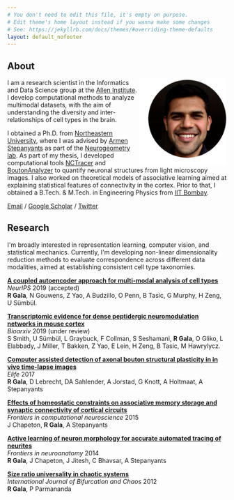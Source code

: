 ```yaml
---
# You don't need to edit this file, it's empty on purpose.
# Edit theme's home layout instead if you wanna make some changes
# See: https://jekyllrb.com/docs/themes/#overriding-theme-defaults
layout: default_nofooter
---
```


## About
<img align='right' height='200' width='200' src="./assets/Rohan.png"/>

I am a research scientist in the Informatics and Data Science group at the [Allen Institute](https://www.alleninstitute.org/). I develop computational methods to analyze multimodal datasets, with the aim of understanding the diversity and inter-relationships of cell types in the brain. 

I obtained a Ph.D. from [Northeastern University](http://www.northeastern.edu/), where I was advised by [Armen Stepanyants](https://scholar.google.com/citations?hl=en&user=l8csv_wAAAAJ&) as part of the [Neurogeometry lab](http://www.northeastern.edu/neurogeometry/). As part of my thesis, I developed computational tools [NCTracer](http://www.northeastern.edu/neurogeometry/resources/tools/) and [BoutonAnalyzer](https://github.com/neurogeometry/BoutonAnalyzer) to quantify neuronal structures from light microscopy images. I also worked on theoretical models of associative learning aimed at explaining statistical features of connectivity in the cortex. Prior to that, I obtained a B.Tech. & M.Tech. in Engineering Physics from [IIT Bombay](http://www.iitb.ac.in/). 

[Email](mailto:rhngl@protonmail.com) / [Google Scholar](https://scholar.google.com/citations?user=_TlezdMAAAAJ) / [Twitter](https://twitter.com/rhngla)

## Research 
I'm broadly interested in representation learning, computer vision, and statistical mechanics. Currently, I'm developing non-linear dimensionality reduction methods to evaluate correspondence across different data modalities, aimed at establishing consistent cell type taxonomies.

[**A coupled autoencoder approach for multi-modal analysis of cell types**](https://neurips.cc/Conferences/2019/AcceptedPapersInitial)<br>
_NeurIPS_ 2019 (accepted)<br>
**R Gala**, N Gouwens, Z Yao, A Budzillo, O Penn, B Tasic, G Murphy, H Zeng, U Sümbül.<br>

[**Transcriptomic evidence for dense peptidergic neuromodulation networks in mouse cortex**](https://www.biorxiv.org/content/early/2019/01/13/519694)<br>
_Bioarxiv_ 2019 (under review)<br>
S Smith, U Sümbül, L Graybuck, F Collman, S Seshamani,
**R Gala**, O Gliko, L Elabbady, J Miller, T Bakken, Z Yao, E Lein,
H Zeng, B Tasic, M Hawrylycz.<br>

[**Computer assisted detection of axonal bouton structural plasticity in in vivo time-lapse images**](https://elifesciences.org/articles/29315)<br>
_Elife_ 2017<br>
**R Gala**, D Lebrecht, DA Sahlender, A Jorstad, G Knott, A Holtmaat, A Stepanyants<br>

[**Effects of homeostatic constraints on associative memory storage and synaptic connectivity of cortical circuits**](https://www.frontiersin.org/articles/10.3389/fncom.2015.00074/full)<br>
_Frontiers in computational neuroscience_ 2015<br>
J Chapeton, **R Gala**, A Stepanyants<br>

[**Active learning of neuron morphology for accurate automated tracing of neurites**](https://www.frontiersin.org/articles/10.3389/fnana.2014.00037/full)<br>
_Frontiers in neuroanatomy_ 2014<br>
**R Gala**, J Chapeton, J Jitesh, C Bhavsar, A Stepanyants<br>

[**Size ratio universality in chaotic systems**](https://www.worldscientific.com/doi/abs/10.1142/S0218127412500058)<br>
_International Journal of Bifurcation and Chaos_ 2012<br>
**R Gala**, P Parmananda<br>